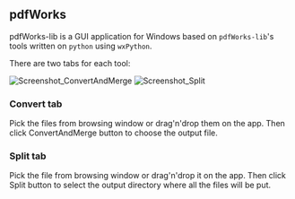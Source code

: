 ## pdfWorks

pdfWorks-lib is a GUI application for Windows 
based on `pdfWorks-lib`'s tools written on `python` using `wxPython`.

There are two tabs for each tool:

![Screenshot_ConvertAndMerge](assets/Screenshot_ConvertAndMergeTab.png.png)
![Screenshot_Split](assets/Screenshot_SplitTab.png.png)

### Convert tab
Pick the files from browsing window or drag'n'drop them on the app. 
Then click ConvertAndMerge button to choose the output file.
### Split tab
Pick the file from browsing window or drag'n'drop it on the app. 
Then click Split button to select the output directory where all the files will be put.